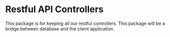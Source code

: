 # Restful API Controllers

This package is for keeping all our restful controllers.
This package will be a bridge between database and the client application.
